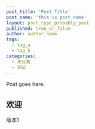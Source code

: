 ```yaml
---
post_title: 'Post Title'
post_name: 'this is post name'
layout: post_type_probably_post
published: true_or_false
author: author_name
tags:
  - tag_a
  - tag_b
categories:
  - 未分类
  - 测试
---
```

Post goes here.

## 欢迎

版本1
